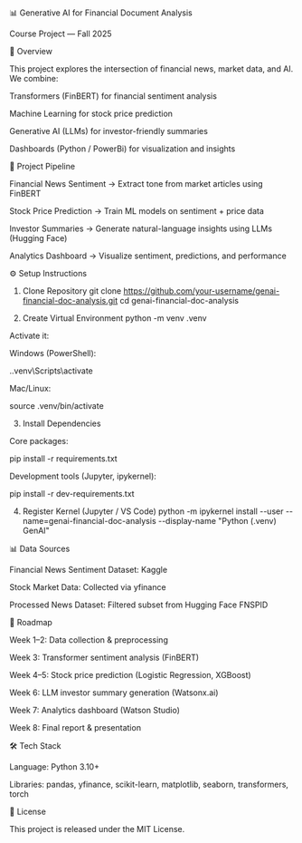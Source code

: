 📊 Generative AI for Financial Document Analysis

Course Project — Fall 2025

📌 Overview

This project explores the intersection of financial news, market data, and AI.
We combine:

Transformers (FinBERT) for financial sentiment analysis

Machine Learning for stock price prediction

Generative AI (LLMs) for investor-friendly summaries

Dashboards (Python / PowerBi) for visualization and insights

🔄 Project Pipeline

Financial News Sentiment → Extract tone from market articles using FinBERT

Stock Price Prediction → Train ML models on sentiment + price data

Investor Summaries → Generate natural-language insights using LLMs (Hugging Face)

Analytics Dashboard → Visualize sentiment, predictions, and performance


⚙️ Setup Instructions
1. Clone Repository
git clone https://github.com/your-username/genai-financial-doc-analysis.git
cd genai-financial-doc-analysis

2. Create Virtual Environment
python -m venv .venv


Activate it:

Windows (PowerShell):

.\.venv\Scripts\activate


Mac/Linux:

source .venv/bin/activate

3. Install Dependencies

Core packages:

pip install -r requirements.txt


Development tools (Jupyter, ipykernel):

pip install -r dev-requirements.txt

4. Register Kernel (Jupyter / VS Code)
python -m ipykernel install --user --name=genai-financial-doc-analysis --display-name "Python (.venv) GenAI"

📊 Data Sources

Financial News Sentiment Dataset: Kaggle

Stock Market Data: Collected via yfinance

Processed News Dataset: Filtered subset from Hugging Face FNSPID

🚀 Roadmap

Week 1–2: Data collection & preprocessing

Week 3: Transformer sentiment analysis (FinBERT)

Week 4–5: Stock price prediction (Logistic Regression, XGBoost)

Week 6: LLM investor summary generation (Watsonx.ai)

Week 7: Analytics dashboard (Watson Studio)

Week 8: Final report & presentation

🛠️ Tech Stack

Language: Python 3.10+

Libraries: pandas, yfinance, scikit-learn, matplotlib, seaborn, transformers, torch

📜 License

This project is released under the MIT License.